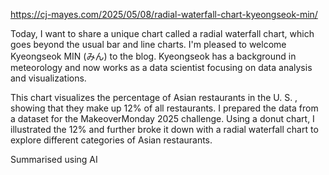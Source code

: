 https://cj-mayes.com/2025/05/08/radial-waterfall-chart-kyeongseok-min/


Today, I want to share a unique chart called a radial waterfall chart, which goes beyond the usual bar and line charts. I'm pleased to welcome Kyeongseok MIN (みん) to the blog. Kyeongseok has a background in meteorology and now works as a data scientist focusing on data analysis and visualizations.

This chart visualizes the percentage of Asian restaurants in the U. S. , showing that they make up 12% of all restaurants. I prepared the data from a dataset for the MakeoverMonday 2025 challenge. Using a donut chart, I illustrated the 12% and further broke it down with a radial waterfall chart to explore different categories of Asian restaurants.

Summarised using AI
